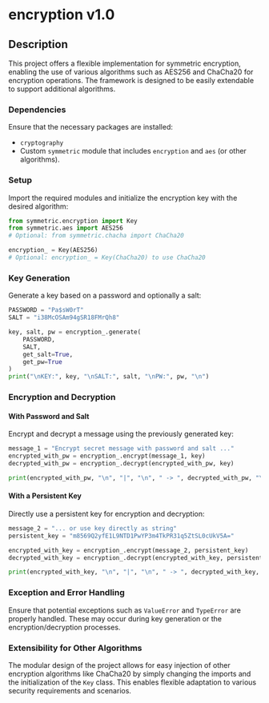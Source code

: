 # encryption v1.0

## Description

This project offers a flexible implementation for symmetric encryption, enabling the use of various algorithms such as AES256 and ChaCha20 for encryption operations. The framework is designed to be easily extendable to support additional algorithms.

### Dependencies

Ensure that the necessary packages are installed:

- `cryptography`
- Custom `symmetric` module that includes `encryption` and `aes` (or other algorithms).

### Setup

Import the required modules and initialize the encryption key with the desired algorithm:

```python
from symmetric.encryption import Key
from symmetric.aes import AES256
# Optional: from symmetric.chacha import ChaCha20

encryption_ = Key(AES256)
# Optional: encryption_ = Key(ChaCha20) to use ChaCha20
```

### Key Generation

Generate a key based on a password and optionally a salt:

```python
PASSWORD = "Pa$sW0rT"
SALT = "i38McOSAm94gSR18FMrQh8"

key, salt, pw = encryption_.generate(
    PASSWORD,
    SALT,
    get_salt=True,
    get_pw=True
)
print("\nKEY:", key, "\nSALT:", salt, "\nPW:", pw, "\n")
```

### Encryption and Decryption

#### With Password and Salt

Encrypt and decrypt a message using the previously generated key:

```python
message_1 = "Encrypt secret message with password and salt ..."
encrypted_with_pw = encryption_.encrypt(message_1, key)
decrypted_with_pw = encryption_.decrypt(encrypted_with_pw, key)

print(encrypted_with_pw, "\n", "|", "\n", " -> ", decrypted_with_pw, "\n")
```

#### With a Persistent Key

Directly use a persistent key for encryption and decryption:

```python
message_2 = "... or use key directly as string"
persistent_key = "m8569Q2yfE1L9NTD1PwYP3m4TkPR31q5ZtSL0cUkV5A="

encrypted_with_key = encryption_.encrypt(message_2, persistent_key)
decrypted_with_key = encryption_.decrypt(encrypted_with_key, persistent_key)

print(encrypted_with_key, "\n", "|", "\n", " -> ", decrypted_with_key, "\n")
```

### Exception and Error Handling

Ensure that potential exceptions such as `ValueError` and `TypeError` are properly handled. These may occur during key generation or the encryption/decryption processes.

### Extensibility for Other Algorithms

The modular design of the project allows for easy injection of other encryption algorithms like ChaCha20 by simply changing the imports and the initialization of the `Key` class. This enables flexible adaptation to various security requirements and scenarios.